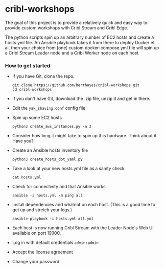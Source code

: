 # cribl-workshops

The goal of this project is to provide a relatively quick and easy way to provide custom workshops with Cribl Stream and Cribl Edge.

The python scripts spin up an arbitrary number of EC2 hosts and create a hosts.yml file.  An Ansible playbook takes it from there to deploy Docker et al, then your choice from [one] custom docker-compose.yml file will spin up a Cribl Stream Leader node and a Cribl Worker node on each host.

### How to get started

- If you have Git, clone the repo.
    ```
    git clone https://github.com/berthayes/cribl-workshops.git
    cd cribl-workshops
    ```

- If you don't have Git, download the .zip file, unzip it and get in there.

- Edit the `yak_shaving.conf` config file

- Spin up some EC2 hosts
    ```
    python3 create_aws_instances.py -n 3
    ```

- Consider how long it might take to spin up this hardware.  Think about it.  Have you?
- Create an Ansible hosts inventory file
    ```
    python3 create_hosts_dot_yaml.py
    ```
- Take a look at your new hosts.yml file as a sanity check
    ```
    cat hosts.yml
    ```
- Check for connectivity and that Ansible works
    ```
    ansible -i hosts.yml -m ping all
    ```
- Install dependencies and whatnot on each host. (This is a good time to get up and stretch your legs.)
    ```
    ansible-playbook -i hosts.yml all.yml
    ```
- Each host is now running Cribl Stream with the Leader Node's Web UI available on port 19000.
- Log in with default credentials `admin:admin`
- Accept the license agreement
- Change your password
